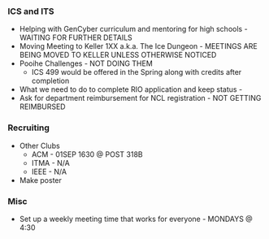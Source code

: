 ### ICS and ITS
* Helping with GenCyber curriculum and mentoring for high schools - WAITING FOR FURTHER DETAILS
* Moving Meeting to Keller 1XX a.k.a. The Ice Dungeon - MEETINGS ARE BEING MOVED TO KELLER UNLESS OTHERWISE NOTICED
* Pooihe Challenges - NOT DOING THEM
  * ICS 499 would be offered in the Spring along with credits after completion
* What we need to do to complete RIO application and keep status -
* Ask for department reimbursement for NCL registration - NOT GETTING REIMBURSED

### Recruiting
* Other Clubs
  * ACM - 01SEP 1630 @ POST 318B
  * ITMA - N/A
  * IEEE - N/A
* Make poster

### Misc
* Set up a weekly meeting time that works for everyone - MONDAYS @ 4:30
